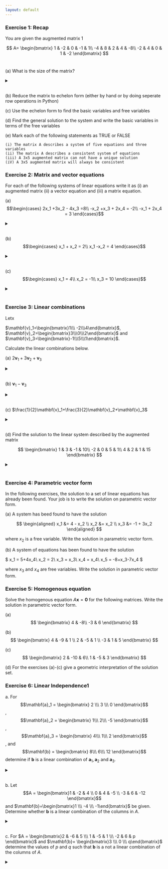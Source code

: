 ```yaml
---
layout: default
---
```


### Exercise 1: Recap

You are given the augmented matrix 1

$$ A=
\begin{bmatrix}
    1 &  -2 &  0 &  -1 & 1\\
    -4 &  8 &  2 &  4 & -8\\
    -2 &  4 &  0 &  1 &  -2
\end{bmatrix}
$$
​

(a) What is the size of the matrix?

<details>

<br>
<summary> </summary>

$3\times5$

</details>

<br>



(b) Reduce the matrix to echelon form (either by hand or by doing seperate row operations in Python) 

(c) Use the echelon form to find the basic variables and free variables

(d) Find the general solution to the system and write the basic variables in terms of the free variables

(e) Mark each of the following statements as TRUE or FALSE

    (i) The matrix A describes a system of five equations and three variables
    (ii) The matrix A describes a consistent system of equations
    (iii) A 3x5 augmented matrix can not have a unique solution
    (iV) A 3x5 augmented matrix will always be consistent


### Exercise 2: Matrix and vector equations
For each of the following systems of linear equations write it as (i) an augmented matrix (ii) a vector equation and (iii) a matrix equation.


(a) 
$$\begin{cases}
    2x_1 +3x_2 - 4x_3 =8\\
    -x_2 +x_3 + 2x_4 = -2\\
    -x_1 + 2x_4 = 3
\end{cases}$$

<details>

<br>
<summary> </summary>


(i) Augmented matrix:
$$
\begin{bmatrix}
     2 & 3 & -4 & 0 &  8\\
     0 & -1&  1 & 2 & -2\\
     -1& 0 & 0 & 2 & 3 
\end{bmatrix}
$$

(ii) Vector equation:
$$
x_1
\begin{bmatrix}
     2\\0\\-1
\end{bmatrix}
+ x_2
\begin{bmatrix}
     3\\-1\\0
\end{bmatrix}
+ x_3
\begin{bmatrix}
     -4\\1\\0
\end{bmatrix}
+ x_4
\begin{bmatrix}
     0\\2\\2
\end{bmatrix}
=
\begin{bmatrix}
     8\\-2\\3
\end{bmatrix}
$$

(iii) Matrix equation:
$$
\begin{bmatrix}
     2 & 3 & -4 & 0 \\
     0 & -1&  1 & 2 \\
     -1& 0 & 0 & 2 
\end{bmatrix}
\begin{bmatrix}
     x_1\\x_2\\x_3\\x_4
\end{bmatrix}
=
\begin{bmatrix}
     8\\-2\\3
\end{bmatrix}
$$

</details>

<br>

(b)
$$\begin{cases}
    x_1 + x_2 = 2\\
    x_1 -x_2 = 4
\end{cases}$$

<details>

<br>
<summary> </summary>

(i) Augmented matrix:
$$
\begin{bmatrix}
     1 & 1 & 2\\
     1 & -1& 4
\end{bmatrix}
$$

(ii) Vector equation:
$$
x_1
\begin{bmatrix}
     1\\1
\end{bmatrix}
+ x_2
\begin{bmatrix}
     1\\-1
\end{bmatrix}
=
\begin{bmatrix}
     2\\4
\end{bmatrix}
$$

(iii) Matrix equation:
$$
\begin{bmatrix}
     1 & 1 \\
     1 & -1
\end{bmatrix}
\begin{bmatrix}
     x_1\\x_2
\end{bmatrix}
=
\begin{bmatrix}
     4\\2
\end{bmatrix}
$$

</details>

<br>

(c)
$$\begin{cases}
    x_1 = 4\\
    x_2 = -1\\
    x_3 = 10
\end{cases}$$

<details>

<br>
<summary> </summary>

(i) Augmented matrix:
$$
\begin{bmatrix}
     1 & 0 & 0 & 4\\
     0 & 1 & 0 & -1\\
     0 & 0 & 1 & 10
\end{bmatrix}
$$

(ii) Vector equation:
$$
x_1
\begin{bmatrix}
     1\\0\\0
\end{bmatrix}
+ x_2
\begin{bmatrix}
     0\\1\\0
\end{bmatrix}
+x_3
\begin{bmatrix}
     0\\0\\1
\end{bmatrix}
=
\begin{bmatrix}
     4\\-1\\10
\end{bmatrix}
$$

(iii) Matrix equation:
$$
\begin{bmatrix}
     1 & 0 & 0 \\
     0 & 1 & 0\\
     0 & 0 & 1
\end{bmatrix}
\begin{bmatrix}
     x_1\\x_2\\x_3
\end{bmatrix}
=
\begin{bmatrix}
     4\\-1\\10
\end{bmatrix}
$$

</details>

<br>


### Exercise 3: Linear combinations
Letx

$\mathbf{v}_1=\begin{bmatrix}1\\\ -2\\\4\end{bmatrix}$, $\mathbf{v}_2=\begin{bmatrix}3\\\0\\\2\end{bmatrix}$ and $\mathbf{v}_3=\begin{bmatrix}-1\\\5\\\1\end{bmatrix}$.

Calculate the linear combinations below.

(a) $2\mathbf{v}_1+3\mathbf{v}_2+\mathbf{v}_3$


<details>

<br>
<summary> </summary>

\begin{bmatrix}10\\1\\15\end{bmatrix}$

</details>

<br>


(b) $\mathbf{v}_1-\mathbf{v}_3$

<details>

<br>
<summary> </summary>

$\begin{bmatrix}2\\-7\\3\end{bmatrix}$

</details>

<br>

(c) $\frac{1}{2}\mathbf{v}_1+\frac{3}{2}\mathbf{v}_2+\mathbf{v}_3$

<details>

<br>
<summary> </summary>

$\begin{bmatrix}4\\4\\6\end{bmatrix}$

</details>

<br>

(d) Find the solution to the linear system described by the augmented matrix

$$
\begin{bmatrix}
     1 & 3 & -1 & 10\\
     -2 & 0 & 5 & 1\\
     4 & 2 & 1 & 15
\end{bmatrix}
$$


<details>

<br>
<summary> </summary>

$\begin{cases}
x_1 = 2\\
x_2 = 3\\
x_3 = 1
\end{cases}$

</details>

<br>


### Exercise 4: Parametric vector form
In the following exercises, the solution to a set of linear equations has already been found. Your job
is to write the solution on parametric vector form.

(a) A system has beed found to have the solution

$$
\begin{aligned}
x_1 &= 4 - x_2 \\
x_2 &= x_2 \\
x_3 &= -1 + 3x_2
\end{aligned}
$$

where $x_2$ is a free variable. Write the solution in parametric vector form.

(b) A system of equations has been found to have the solution

$
x_1 = 5+4x_4\\
x_2 = 2\\
x_3 = x_3\\
x_4 = x_4\\
x_5 = -8+x_3-7x_4
$

where $x_3$ and $x_4$ are free variables. Write the solution in parametric vector form.




### Exercise 5: Homogenous equation
Solve the homogenous equation $A\mathbf{x}=\mathbf{0}$ for the following matrices. Write the solution in parametric vector form.

(a)
$$
\begin{bmatrix}
    4 & -8\\
    -3 & 6
\end{bmatrix}
$$

(b)
$$
\begin{bmatrix}
    4 & -9 & 1 \\
    2 & -5 & 1 \\
    -3 & 1 & 5
\end{bmatrix}
$$

(c)
$$
\begin{bmatrix}
2 & -10 & 6\\
1 & -5 & 3
\end{bmatrix}
$$

(d) For the exercises (a)-(c) give a geometric interpretation of the solution set.



### Exercise 6: Linear Independence1

a. For $$\mathbf{a}_1 = 
        \begin{bmatrix}
            2 \\\
            3 \\\
            0
        \end{bmatrix}$$,
    $$\mathbf{a}_2 = 
        \begin{bmatrix}
            1\\\
            2\\\
            -5
        \end{bmatrix}$$,
    $$\mathbf{a}_3 = 
        \begin{bmatrix}
            4\\\
            1\\\
            2
        \end{bmatrix}$$, and
    $$\mathbf{b} = 
        \begin{bmatrix}
            8\\\
            6\\\
            12
        \end{bmatrix}$$ 
determine if $\mathbf{b}$ is a linear combination of $\mathbf{a}_1,\mathbf{a}_2$ and $\mathbf{a}_3$.

<details>

<br>
<summary> </summary>

Yes, since $\mathbf{b}=3\mathbf{a}_1-2\mathbf{a}_2+\mathbf{a}_3$

</details>

<br>

b.
Let $$A = \begin{bmatrix}1  & -2 & 4 \\
                        0  & 4  & -5 \\
                        -3 & 6  & -12 \end{bmatrix}$$ and
    $\mathbf{b}=\begin{bmatrix}1 \\\ -4 \\\ -1\end{bmatrix}$ be given.
     Determine whether $\mathbf{b}$ is a linear combination of the columns in $A$.

<details>

<br>
<summary> </summary>

No $\mathbf{b}$ is not a linear combination of the columns of $A$

</details>

<br>

c. For $A = \begin{bmatrix}2  & -6 & 5 \\\
                        1  & -5  & 1 \\\
                        -2 & 6  & p \end{bmatrix}$ and
        $\mathbf{b}= \begin{bmatrix}3 \\\ 0 \\\ q\end{bmatrix}$ 
    determine the values of $p$ and $q$ such that $\mathbf{b}$ is a not a linear combination of the columns of $A$.
    
<details>

<br>
<summary> </summary>

$p=-5$ and $q\neq-3$

</details>

<br>